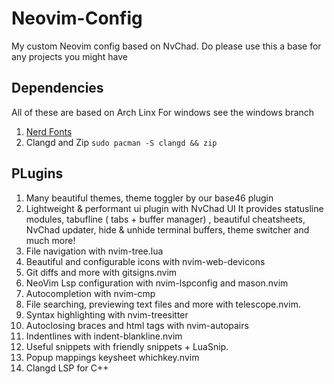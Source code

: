 # Neovim-Config
My custom Neovim config based on NvChad. Do please use this a base for any projects you might have

## Dependencies
All of these are based on Arch Linx For windows see the windows branch
1. [Nerd Fonts](https://www.nerdfonts.com/font-downloads)
2. Clangd and Zip  `sudo pacman -S clangd && zip`

## PLugins
1. Many beautiful themes, theme toggler by our base46 plugin
2. Lightweight & performant ui plugin with NvChad UI It provides statusline modules, tabufline ( tabs + buffer manager) , beautiful cheatsheets, NvChad updater, hide & unhide terminal buffers, theme switcher and much more!
3. File navigation with nvim-tree.lua
4. Beautiful and configurable icons with nvim-web-devicons
5.  Git diffs and more with gitsigns.nvim
6.  NeoVim Lsp configuration with nvim-lspconfig and mason.nvim
7.  Autocompletion with nvim-cmp
8.  File searching, previewing text files and more with telescope.nvim.
9.  Syntax highlighting with nvim-treesitter
10.  Autoclosing braces and html tags with nvim-autopairs
11. Indentlines with indent-blankline.nvim
12.  Useful snippets with friendly snippets + LuaSnip.
13. Popup mappings keysheet whichkey.nvim
14. Clangd LSP for C++
